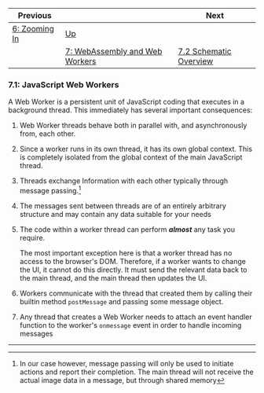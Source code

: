 | Previous | | Next
|---|---|---
| [6: Zooming In](../../06%20Zoom%20Image/) | [Up](../../) | 
| | [7: WebAssembly and Web Workers](../) | [7.2 Schematic Overview](../02/) 

### 7.1: JavaScript Web Workers

A Web Worker is a persistent unit of JavaScript coding that executes in a background thread.  This immediately has several important consequences:

1. Web Worker threads behave both in parallel with, and asynchronously from, each other.
1. Since a worker runs in its own thread, it has its own global context.  This is completely isolated from the global context of the main JavaScript thread.
1. Threads exchange Information with each other typically through message passing.[^1]
1. The messages sent between threads are of an entirely arbitrary structure and may contain any data suitable for your needs
1. The code within a worker thread can perform ***almost*** any task you require.

   The most important exception here is that a worker thread has no access to the browser's DOM.  Therefore, if a worker wants to change the UI, it cannot do this directly.  It must send the relevant data back to the main thread, and the main thread then updates the UI.
1. Workers communicate with the thread that created them by calling their builtin method `postMessage` and passing some message object.
1. Any thread that creates a Web Worker needs to attach an event handler function to the worker's `onmessage` event in order to handle incoming messages


---
[^1]: In our case however, message passing will only be used to initiate actions and report their completion.  The main thread will not receive the actual image data in a message, but through shared memory

